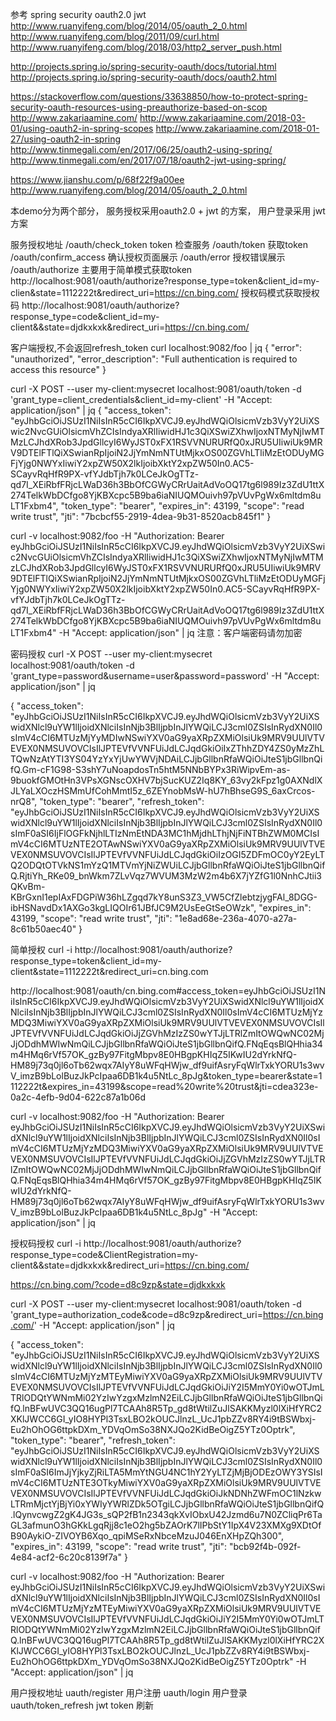 参考
spring security oauth2.0 jwt
http://www.ruanyifeng.com/blog/2014/05/oauth_2_0.html
http://www.ruanyifeng.com/blog/2011/09/curl.html
http://www.ruanyifeng.com/blog/2018/03/http2_server_push.html

http://projects.spring.io/spring-security-oauth/docs/tutorial.html
http://projects.spring.io/spring-security-oauth/docs/oauth2.html

https://stackoverflow.com/questions/33638850/how-to-protect-spring-security-oauth-resources-using-preauthorize-based-on-scop
http://www.zakariaamine.com/
http://www.zakariaamine.com/2018-03-01/using-oauth2-in-spring-scopes
http://www.zakariaamine.com/2018-01-27/using-oauth2-in-spring
http://www.tinmegali.com/en/2017/06/25/oauth2-using-spring/
http://www.tinmegali.com/en/2017/07/18/oauth2-jwt-using-spring/

https://www.jianshu.com/p/68f22f9a00ee 
http://www.ruanyifeng.com/blog/2014/05/oauth_2_0.html

本demo分为两个部分， 服务授权采用oauth2.0 + jwt 的方案， 用户登录采用 jwt方案


服务授权地址
 /oauth/check_token token 检查服务
 /oauth/token 获取token 
 /oauth/confirm_access 确认授权页面展示
 /oauth/error 授权错误展示
 /oauth/authorize 主要用于简单模式获取token  http://localhost:9081/oauth/authorize?response_type=token&client_id=my-clien&state=1112222t&redirect_uri=https://cn.bing.com/
                        授权码模式获取授权码 http://localhost:9081/oauth/authorize?response_type=code&client_id=my-client&&state=djdkxkxk&redirect_uri=https://cn.bing.com/
 
 客户端授权,不会返回refresh_token
 curl localhost:9082/foo | jq
 {
  "error": "unauthorized",
  "error_description": "Full authentication is required to access this resource"
}

curl -X POST --user my-client:mysecret localhost:9081/oauth/token -d 'grant_type=client_credentials&client_id=my-client' -H "Accept: application/json" | jq
{
   "access_token": "eyJhbGciOiJSUzI1NiIsInR5cCI6IkpXVCJ9.eyJhdWQiOlsicmVzb3VyY2UiXSwic2NvcGUiOlsicmVhZCIsIndyaXRlIiwidHJ1c3QiXSwiZXhwIjoxNTMyNjIwMTMzLCJhdXRob3JpdGllcyI6WyJST0xFX1RSVVNURURfQ0xJRU5UIiwiUk9MRV9DTElFTlQiXSwianRpIjoiN2JjYmNmNTUtMjkxOS00ZGVhLTliMzEtODUyMGFjYjg0NWYxIiwiY2xpZW50X2lkIjoibXktY2xpZW50In0.AC5-SCayvRqHfR9PX-vfYJdbTjh7k0LCeJkOgTTz-qd7I_XEiRbfFRjcLWaD36h3BbOfCGWyCRrUaitAdVoOQ17tg6l989Iz3ZdU1ttX274TelkWbDCfgo8YjKBXcpc5B9ba6iaNIUQMOuivh97pVUvPgWx6mltdm8uLT1Fxbm4",
  "token_type": "bearer",
  "expires_in": 43199,
  "scope": "read write trust",
  "jti": "7bcbcf55-2919-4dea-9b31-8520acb845f1"
}

 curl -v localhost:9082/foo -H "Authorization: Bearer eyJhbGciOiJSUzI1NiIsInR5cCI6IkpXVCJ9.eyJhdWQiOlsicmVzb3VyY2UiXSwic2NvcGUiOlsicmVhZCIsIndyaXRlIiwidHJ1c3QiXSwiZXhwIjoxNTMyNjIwMTMzLCJhdXRob3JpdGllcyI6WyJST0xFX1RSVVNURURfQ0xJRU5UIiwiUk9MRV9DTElFTlQiXSwianRpIjoiN2JjYmNmNTUtMjkxOS00ZGVhLTliMzEtODUyMGFjYjg0NWYxIiwiY2xpZW50X2lkIjoibXktY2xpZW50In0.AC5-SCayvRqHfR9PX-vfYJdbTjh7k0LCeJkOgTTz-qd7I_XEiRbfFRjcLWaD36h3BbOfCGWyCRrUaitAdVoOQ17tg6l989Iz3ZdU1ttX274TelkWbDCfgo8YjKBXcpc5B9ba6iaNIUQMOuivh97pVUvPgWx6mltdm8uLT1Fxbm4" -H "Accept: application/json" | jq
 注意：客户端密码请勿加密
 
 
 密码授权
 curl -X POST --user my-client:mysecret localhost:9081/oauth/token -d 'grant_type=password&username=user&password=password' -H "Accept: application/json" | jq 

 {
  "access_token": "eyJhbGciOiJSUzI1NiIsInR5cCI6IkpXVCJ9.eyJhdWQiOlsicmVzb3VyY2UiXSwidXNlcl9uYW1lIjoidXNlciIsInNjb3BlIjpbInJlYWQiLCJ3cml0ZSIsInRydXN0Il0sImV4cCI6MTUzMjYyMDIwNSwiYXV0aG9yaXRpZXMiOlsiUk9MRV9UUlVTVEVEX0NMSUVOVCIsIlJPTEVfVVNFUiJdLCJqdGkiOiIxZThhZDY4ZS0yMzZhLTQwNzAtYTI3YS04YzYxYjUwYWVjNDAiLCJjbGllbnRfaWQiOiJteS1jbGllbnQifQ.Gm-cF1G98-S3shY7uNoapdosTn5htM5NNbBYPx3RiWipvEm-as-9buokfGMOtHn3VPsXGNscOXHV7bjSucKUZ2Iq8KY_63vy2kFpz1g0AXNdlXJLYaLXOczHSMmUfCohMmtI5z_6ZEYnobMsW-hU7hBhseG9S_6axCrcos-nrQ8",
  "token_type": "bearer",
  "refresh_token": "eyJhbGciOiJSUzI1NiIsInR5cCI6IkpXVCJ9.eyJhdWQiOlsicmVzb3VyY2UiXSwidXNlcl9uYW1lIjoidXNlciIsInNjb3BlIjpbInJlYWQiLCJ3cml0ZSIsInRydXN0Il0sImF0aSI6IjFlOGFkNjhlLTIzNmEtNDA3MC1hMjdhLThjNjFiNTBhZWM0MCIsImV4cCI6MTUzNTE2OTAwNSwiYXV0aG9yaXRpZXMiOlsiUk9MRV9UUlVTVEVEX0NMSUVOVCIsIlJPTEVfVVNFUiJdLCJqdGkiOiIzOGI5ZDFmOC0yY2EyLTQ2ODQtOTVkNS1mYzQ1MTVmYjNiZWUiLCJjbGllbnRfaWQiOiJteS1jbGllbnQifQ.RjtiYh_RKe09_bnWkm7ZLvVqz7WVUM3MzW2m4b6X7jYZfG1l0NnhCJtii3QKvBm-KBrGxnI1epIAxFDGPiW36hLZgqd7kY8unS3Z3_VW5CfZlebtzjygFAl_8DGG-ibHSNavdDx1AXGo3kgLIQOIr61JBfJC9M2UsEeGtSeOWzk",
  "expires_in": 43199,
  "scope": "read write trust",
  "jti": "1e8ad68e-236a-4070-a27a-8c61b50aec40"
}


简单授权 
curl -i http://localhost:9081/oauth/authorize?response_type=token&client_id=my-client&state=1112222t&redirect_uri=cn.bing.com

http://localhost:9081/oauth/cn.bing.com#access_token=eyJhbGciOiJSUzI1NiIsInR5cCI6IkpXVCJ9.eyJhdWQiOlsicmVzb3VyY2UiXSwidXNlcl9uYW1lIjoidXNlciIsInNjb3BlIjpbInJlYWQiLCJ3cml0ZSIsInRydXN0Il0sImV4cCI6MTUzMjYzMDQ3MiwiYXV0aG9yaXRpZXMiOlsiUk9MRV9UUlVTVEVEX0NMSUVOVCIsIlJPTEVfVVNFUiJdLCJqdGkiOiJjZGVhMzIzZS0wYTJjLTRlZmItOWQwNC02MjJjODdhMWIwNmQiLCJjbGllbnRfaWQiOiJteS1jbGllbnQifQ.FNqEqsBlQHhia34m4HMq6rVf57OK_gzBy97FitgMbpv8E0HBgpKHIqZ5IKwIU2dYrkNfQ-HM89j73q0jl6oTb62wqx7AIyY8uWFqHWjw_df9uifAsryFqWlrTxkYORU1s3wvV_imzB9bLolBuzJkPcIpaa6DB1k4u5NtLc_8pJg&token_type=bearer&state=1112222t&expires_in=43199&scope=read%20write%20trust&jti=cdea323e-0a2c-4efb-9d04-622c87a1b06d

 curl -v localhost:9082/foo -H "Authorization: Bearer eyJhbGciOiJSUzI1NiIsInR5cCI6IkpXVCJ9.eyJhdWQiOlsicmVzb3VyY2UiXSwidXNlcl9uYW1lIjoidXNlciIsInNjb3BlIjpbInJlYWQiLCJ3cml0ZSIsInRydXN0Il0sImV4cCI6MTUzMjYzMDQ3MiwiYXV0aG9yaXRpZXMiOlsiUk9MRV9UUlVTVEVEX0NMSUVOVCIsIlJPTEVfVVNFUiJdLCJqdGkiOiJjZGVhMzIzZS0wYTJjLTRlZmItOWQwNC02MjJjODdhMWIwNmQiLCJjbGllbnRfaWQiOiJteS1jbGllbnQifQ.FNqEqsBlQHhia34m4HMq6rVf57OK_gzBy97FitgMbpv8E0HBgpKHIqZ5IKwIU2dYrkNfQ-HM89j73q0jl6oTb62wqx7AIyY8uWFqHWjw_df9uifAsryFqWlrTxkYORU1s3wvV_imzB9bLolBuzJkPcIpaa6DB1k4u5NtLc_8pJg" -H "Accept: application/json" | jq
 
 授权码授权
 curl -i http://localhost:9081/oauth/authorize?response_type=code&ClientRegistration=my-client&&state=djdkxkxk&redirect_uri=https://cn.bing.com/
 
 https://cn.bing.com/?code=d8c9zp&state=djdkxkxk
 
 curl -X POST --user my-client:mysecret localhost:9081/oauth/token -d 'grant_type=authorization_code&code=d8c9zp&redirect_uri=https://cn.bing.com/' -H "Accept: application/json" | jq
  
 {
  "access_token": "eyJhbGciOiJSUzI1NiIsInR5cCI6IkpXVCJ9.eyJhdWQiOlsicmVzb3VyY2UiXSwidXNlcl9uYW1lIjoidXNlciIsInNjb3BlIjpbInJlYWQiLCJ3cml0ZSIsInRydXN0Il0sImV4cCI6MTUzMjYzMTEyMiwiYXV0aG9yaXRpZXMiOlsiUk9MRV9UUlVTVEVEX0NMSUVOVCIsIlJPTEVfVVNFUiJdLCJqdGkiOiJiY2I5MmY0Yi0wOTJmLTRlODQtYWNmMi02YzIwYzgxMzlmN2EiLCJjbGllbnRfaWQiOiJteS1jbGllbnQifQ.lnBFwUVC3QQ16ugPl7TCAAh8R5Tp_gd8tWtilZuJlSAKKMyzl0lXiHfYRC2XKlJWCC6GI_yIO8HYPl3TsxLBO2kOUCJlnzL_UcJ1pbZZv8RY4i9tBSWbxj-Eu2hOhOG6ttpkDXm_YDVqOmSo38NXJQo2KidBeOigZ5YTz0Optrk",
  "token_type": "bearer",
  "refresh_token": "eyJhbGciOiJSUzI1NiIsInR5cCI6IkpXVCJ9.eyJhdWQiOlsicmVzb3VyY2UiXSwidXNlcl9uYW1lIjoidXNlciIsInNjb3BlIjpbInJlYWQiLCJ3cml0ZSIsInRydXN0Il0sImF0aSI6ImJjYjkyZjRiLTA5MmYtNGU4NC1hY2YyLTZjMjBjODEzOWY3YSIsImV4cCI6MTUzNTE3OTkyMiwiYXV0aG9yaXRpZXMiOlsiUk9MRV9UUlVTVEVEX0NMSUVOVCIsIlJPTEVfVVNFUiJdLCJqdGkiOiJkNDNhZWFmOC1lNzkwLTRmMjctYjBjYi0xYWIyYWRlZDk5OTgiLCJjbGllbnRfaWQiOiJteS1jbGllbnQifQ.lQynvcwgZ2gK4JG3s_sQP2fB1n2343qkXvIObxU42Jzmd6u7N0ZCliqPr6TaGL3afmunO3hGKkLgqRjj8c1eO2hg5bZAOrK7lIPbStY1IpX4V23XMXg9XDtOfB90AykiO-ZIVOYB6Xqo_qpiMSeRxNbceMzuJ046EnXHpZQh300",
  "expires_in": 43199,
  "scope": "read write trust",
  "jti": "bcb92f4b-092f-4e84-acf2-6c20c8139f7a"
}


curl -v localhost:9082/foo -H "Authorization: Bearer eyJhbGciOiJSUzI1NiIsInR5cCI6IkpXVCJ9.eyJhdWQiOlsicmVzb3VyY2UiXSwidXNlcl9uYW1lIjoidXNlciIsInNjb3BlIjpbInJlYWQiLCJ3cml0ZSIsInRydXN0Il0sImV4cCI6MTUzMjYzMTEyMiwiYXV0aG9yaXRpZXMiOlsiUk9MRV9UUlVTVEVEX0NMSUVOVCIsIlJPTEVfVVNFUiJdLCJqdGkiOiJiY2I5MmY0Yi0wOTJmLTRlODQtYWNmMi02YzIwYzgxMzlmN2EiLCJjbGllbnRfaWQiOiJteS1jbGllbnQifQ.lnBFwUVC3QQ16ugPl7TCAAh8R5Tp_gd8tWtilZuJlSAKKMyzl0lXiHfYRC2XKlJWCC6GI_yIO8HYPl3TsxLBO2kOUCJlnzL_UcJ1pbZZv8RY4i9tBSWbxj-Eu2hOhOG6ttpkDXm_YDVqOmSo38NXJQo2KidBeOigZ5YTz0Optrk" -H "Accept: application/json" | jq


用户授权地址
uauth/register 用户注册
uauth/login 用户登录
uauth/token_refresh jwt token 刷新